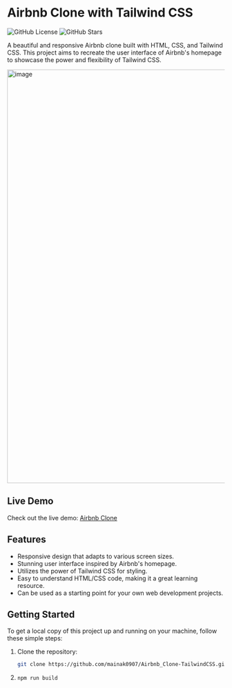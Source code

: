 # Airbnb Clone with Tailwind CSS

![GitHub License](https://img.shields.io/github/license/mainak0907/Airbnb_Clone-TailwindCSS)
![GitHub Stars](https://img.shields.io/github/stars/mainak0907/Airbnb_Clone-TailwindCSS?style=social)

A beautiful and responsive Airbnb clone built with HTML, CSS, and Tailwind CSS. This project aims to recreate the user interface of Airbnb's homepage to showcase the power and flexibility of Tailwind CSS.

<img width="959" alt="image" src="https://github.com/mainak0907/AirBnb-Clone-TailwindCSS/assets/88925745/a1c421cc-55a5-42c9-890b-91c089425b00">

## Live Demo

Check out the live demo: [Airbnb Clone](https://air-bnb-clone-tailwind-css.vercel.app/)

## Features

- Responsive design that adapts to various screen sizes.
- Stunning user interface inspired by Airbnb's homepage.
- Utilizes the power of Tailwind CSS for styling.
- Easy to understand HTML/CSS code, making it a great learning resource.
- Can be used as a starting point for your own web development projects.


## Getting Started

To get a local copy of this project up and running on your machine, follow these simple steps:

1. Clone the repository:

   ```bash
   git clone https://github.com/mainak0907/Airbnb_Clone-TailwindCSS.git
   ```
2. ```bash
   npm run build
   ```
